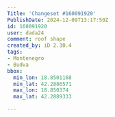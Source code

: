 ```yaml
---
Title: 'Changeset #160091920'
PublishDate: 2024-12-09T13:17:50Z
id: 160091920
user: dada24
comment: roof shape
created_by: iD 2.30.4
tags:
- Montenegro
- Budva
bbox:
  min_lon: 18.8501168
  min_lat: 42.2886571
  max_lon: 18.850374
  max_lat: 42.2889333

---
```

